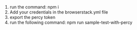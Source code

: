 1. run the command: npm i
2. Add your credentials in the browserstack.yml file
3. export the percy token
4. run the following command:
npm run sample-test-with-percy
